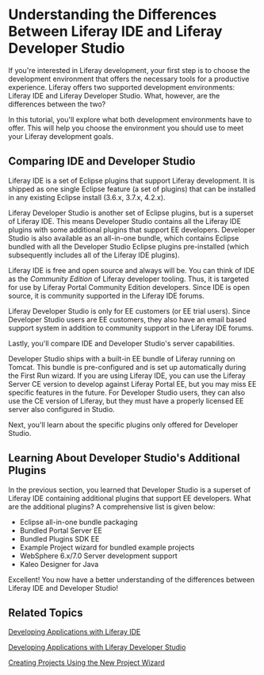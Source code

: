 # Understanding the Differences Between Liferay IDE and Liferay Developer Studio [](id=understanding-the-differences-between-liferay-ide-and-liferay-developer-stu)

If you're interested in Liferay development, your first step is to choose the
development environment that offers the necessary tools for a productive
experience. Liferay offers two supported development environments: Liferay IDE 
and Liferay Developer Studio. What, however, are the differences between the 
two? 

In this tutorial, you'll explore what both development environments have to
offer. This will help you choose the environment you should use to meet your 
Liferay development goals. 

## Comparing IDE and Developer Studio [](id=comparing-ide-and-developer-studio)

Liferay IDE is a set of Eclipse plugins that support Liferay development. It is
shipped as one single Eclipse feature (a set of plugins) that can be installed
in any existing Eclipse install (3.6.x, 3.7.x, 4.2.x). 

Liferay Developer Studio is another set of Eclipse plugins, but is a superset of
Liferay IDE. This means Developer Studio contains all the Liferay IDE plugins
with some additional plugins that support EE developers. Developer Studio is
also available as an all-in-one bundle, which contains Eclipse bundled with all 
the Developer Studio Eclipse plugins pre-installed (which subsequently includes 
all of the Liferay IDE plugins). 

Liferay IDE is free and open source and always will be. You can think of IDE as
the *Community Edition* of Liferay developer tooling. Thus, it is targeted for
use by Liferay Portal Community Edition developers. Since IDE is open source, it
is community supported in the Liferay IDE forums. 

Liferay Developer Studio is only for EE customers (or EE trial users). Since
Developer Studio users are EE customers, they also have an email based support
system in addition to community support in the Liferay IDE forums. 

Lastly, you'll compare IDE and Developer Studio's server capabilities. 

Developer Studio ships with a built-in EE bundle of Liferay running on Tomcat. 
This bundle is pre-configured and is set up automatically during the First Run 
wizard. If you are using Liferay IDE, you can use the Liferay Server CE version 
to develop against Liferay Portal EE, but you may miss EE specific features in 
the future. For Developer Studio users, they can also use the CE version of 
Liferay, but they must have a properly licensed EE server also configured in 
Studio. 

Next, you'll learn about the specific plugins only offered for Developer Studio.

## Learning About Developer Studio's Additional Plugins [](id=learning-about-developer-studios-additional-plugins)

In the previous section, you learned that Developer Studio is a superset
of Liferay IDE containing additional plugins that support EE developers. What
are the additional plugins? A comprehensive list is given below: 

- Eclipse all-in-one bundle packaging
- Bundled Portal Server EE 
- Bundled Plugins SDK EE 
- Example Project wizard for bundled example projects 
- WebSphere 6.x/7.0 Server development support 
- Kaleo Designer for Java

Excellent! You now have a better understanding of the differences between
Liferay IDE and Developer Studio! 

## Related Topics [](id=related-topics)

[Developing Applications with Liferay IDE](/develop/learning-paths/-/knowledge_base/6-2/developing-apps-with-liferay-ide)

[Developing Applications with Liferay Developer Studio](/develop/learning-paths/-/knowledge_base/6-2/developing-applications-with-liferay-developer-stu)

[Creating Projects Using the New Project Wizard](/develop/tutorials/-/knowledge_base/6-2/creating-projects-using-the-new-project-wizard)
